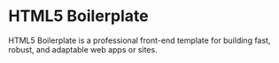 # HTML5 Boilerplate

HTML5 Boilerplate is a professional front-end template for building fast, robust, and adaptable web apps or sites.
